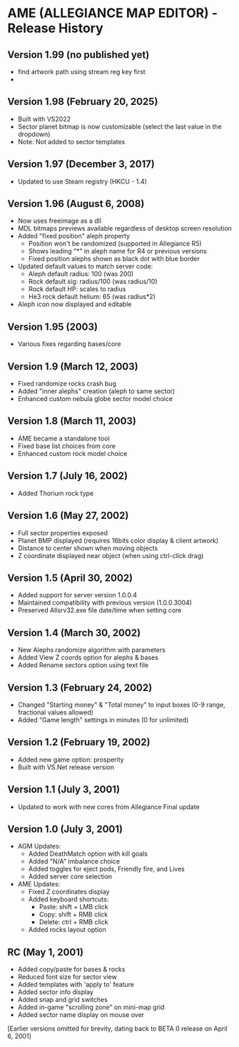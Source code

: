 # AME (ALLEGIANCE MAP EDITOR) - Release History

## Version 1.99 (no published yet)
- find artwork path using stream reg key first
- 

## Version 1.98 (February 20, 2025)
- Built with VS2022
- Sector planet bitmap is now customizable (select the last value in the dropdown)
- Note: Not added to sector templates

## Version 1.97 (December 3, 2017)
- Updated to use Steam registry (HKCU - 1.4)

## Version 1.96 (August 6, 2008)
- Now uses freeimage as a dll
- MDL bitmaps previews available regardless of desktop screen resolution
- Added "fixed position" aleph property
  - Position won't be randomized (supported in Allegiance R5)
  - Shows leading "*" in aleph name for R4 or previous versions
  - Fixed position alephs shown as black dot with blue border
- Updated default values to match server code:
  - Aleph default radius: 100 (was 200)
  - Rock default sig: radius/100 (was radius/10)
  - Rock default HP: scales to radius
  - He3 rock default helium: 65 (was radius*2)
- Aleph icon now displayed and editable

## Version 1.95 (2003)
- Various fixes regarding bases/core

## Version 1.9 (March 12, 2003)
- Fixed randomize rocks crash bug
- Added "inner alephs" creation (aleph to same sector)
- Enhanced custom nebula globe sector model choice

## Version 1.8 (March 11, 2003)
- AME became a standalone tool
- Fixed base list choices from core
- Enhanced custom rock model choice

## Version 1.7 (July 16, 2002)
- Added Thorium rock type

## Version 1.6 (May 27, 2002)
- Full sector properties exposed
- Planet BMP displayed (requires 16bits color display & client artwork)
- Distance to center shown when moving objects
- Z coordinate displayed near object (when using ctrl-click drag)

## Version 1.5 (April 30, 2002)
- Added support for server version 1.0.0.4
- Maintained compatibility with previous version (1.0.0.3004)
- Preserved Allsrv32.exe file date/time when setting core

## Version 1.4 (March 30, 2002)
- New Alephs randomize algorithm with parameters
- Added View Z coords option for alephs & bases
- Added Rename sectors option using text file

## Version 1.3 (February 24, 2002)
- Changed "Starting money" & "Total money" to input boxes (0-9 range, fractional values allowed)
- Added "Game length" settings in minutes (0 for unlimited)

## Version 1.2 (February 19, 2002)
- Added new game option: prosperity
- Built with VS.Net release version

## Version 1.1 (July 3, 2001)
- Updated to work with new cores from Allegiance Final update

## Version 1.0 (July 3, 2001)
- AGM Updates:
  - Added DeathMatch option with kill goals
  - Added "N/A" imbalance choice
  - Added toggles for eject pods, Friendly fire, and Lives
  - Added server core selection
- AME Updates:
  - Fixed Z coordinates display
  - Added keyboard shortcuts:
    - Paste: shift + LMB click
    - Copy: shift + RMB click
    - Delete: ctrl + RMB click
  - Added rocks layout option

## RC (May 1, 2001)
- Added copy/paste for bases & rocks
- Reduced font size for sector view
- Added templates with 'apply to' feature
- Added sector info display
- Added snap and grid switches
- Added in-game "scrolling zone" on mini-map grid
- Added sector name display on mouse over

[Earlier versions omitted for brevity, dating back to BETA 0 release on April 6, 2001]
